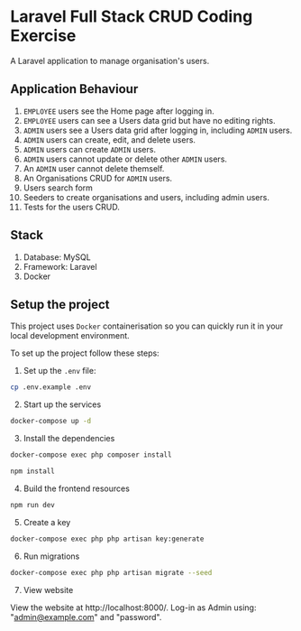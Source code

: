 # Laravel Full Stack CRUD Coding Exercise

A Laravel application to manage organisation's users.

## Application Behaviour

1. `EMPLOYEE` users see the Home page after logging in.
1. `EMPLOYEE` users can see a Users data grid but have no editing rights.
1. `ADMIN` users see a Users data grid after logging in, including `ADMIN` users.
1. `ADMIN` users can create, edit, and delete users.
1. `ADMIN` users can create `ADMIN` users.
1. `ADMIN` users cannot update or delete other `ADMIN` users.
1. An `ADMIN` user cannot delete themself.
1. An Organisations CRUD for `ADMIN` users.
1. Users search form
1. Seeders to create organisations and users, including admin users.
1. Tests for the users CRUD.

## Stack

1. Database: MySQL
1. Framework: Laravel
1. Docker

## Setup the project

This project uses `Docker` containerisation so you can quickly run it in your local development environment.

To set up the project follow these steps:

1. Set up the `.env` file:

```bash
cp .env.example .env
```

2. Start up the services

```bash
docker-compose up -d
```

3. Install the dependencies

```bash
docker-compose exec php composer install

npm install
```

4. Build the frontend resources

```bash
npm run dev
```

5. Create a key

```bash
docker-compose exec php php artisan key:generate
```

6. Run migrations

```bash
docker-compose exec php php artisan migrate --seed
```

7. View website

View the website at http://localhost:8000/. Log-in as Admin using: "admin@example.com" and "password".
